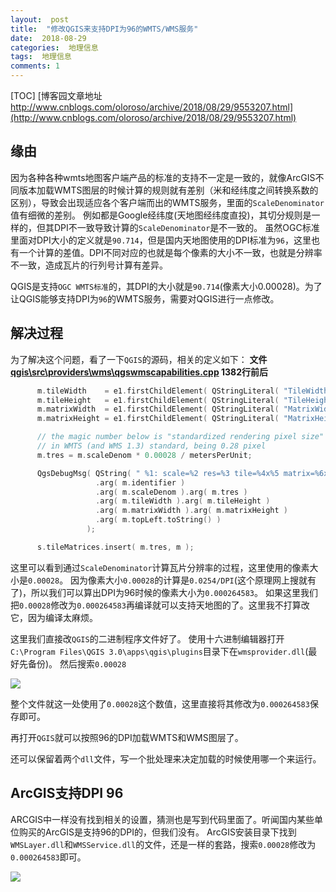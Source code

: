 ```yaml
---
layout:  post
title:  "修改QGIS来支持DPI为96的WMTS/WMS服务"
date:  2018-08-29
categories:  地理信息
tags:  地理信息
comments: 1
---
```


[TOC]
[博客园文章地址 http://www.cnblogs.com/oloroso/archive/2018/08/29/9553207.html](http://www.cnblogs.com/oloroso/archive/2018/08/29/9553207.html)
## 缘由
因为各种各种wmts地图客户端产品的标准的支持不一定是一致的，就像ArcGIS不同版本加载WMTS图层的时候计算的规则就有差别（米和经纬度之间转换系数的区别），导致会出现适应各个客户端而出的WMTS服务，里面的`ScaleDenominator`值有细微的差别。
例如都是Google经纬度(天地图经纬度直投)，其切分规则是一样的，但其DPI不一致导致计算的`ScaleDenominator`是不一致的。
虽然OGC标准里面对DPI大小的定义就是`90.714`，但是国内天地图使用的DPI标准为`96`，这里也有一个计算的差值。DPI不同对应的也就是每个像素的大小不一致，也就是分辨率不一致，造成瓦片的行列号计算有差异。

QGIS是支持`OGC WMTS标准`的，其DPI的大小就是`90.714`(像素大小0.00028)。为了让QGIS能够支持DPI为`96`的WMTS服务，需要对QGIS进行一点修改。

## 解决过程

为了解决这个问题，看了一下`QGIS`的源码，相关的定义如下：
**文件[qgis\src\providers\wms\qgswmscapabilities.cpp](https://github.com/qgis/QGIS/blob/master/src/providers/wms/qgswmscapabilities.cpp)  1382行前后**
```cpp
      m.tileWidth    = e1.firstChildElement( QStringLiteral( "TileWidth" ) ).text().toInt();
      m.tileHeight   = e1.firstChildElement( QStringLiteral( "TileHeight" ) ).text().toInt();
      m.matrixWidth  = e1.firstChildElement( QStringLiteral( "MatrixWidth" ) ).text().toInt();
      m.matrixHeight = e1.firstChildElement( QStringLiteral( "MatrixHeight" ) ).text().toInt();

      // the magic number below is "standardized rendering pixel size" defined
      // in WMTS (and WMS 1.3) standard, being 0.28 pixel
      m.tres = m.scaleDenom * 0.00028 / metersPerUnit;

      QgsDebugMsg( QString( " %1: scale=%2 res=%3 tile=%4x%5 matrix=%6x%7 topLeft=%8" )
                   .arg( m.identifier )
                   .arg( m.scaleDenom ).arg( m.tres )
                   .arg( m.tileWidth ).arg( m.tileHeight )
                   .arg( m.matrixWidth ).arg( m.matrixHeight )
                   .arg( m.topLeft.toString() )
                 );

      s.tileMatrices.insert( m.tres, m );
```
这里可以看到通过`ScaleDenominator`计算瓦片分辨率的过程，这里使用的像素大小是`0.00028`。
因为像素大小`0.00028`的计算是`0.0254/DPI`(这个原理网上搜就有了)，所以我们可以算出DPI为96时候的像素大小为`0.000264583`。
如果这里我们把`0.00028`修改为`0.000264583`再编译就可以支持天地图的了。这里我不打算改它，因为编译太麻烦。

这里我们直接改`QGIS`的二进制程序文件好了。
使用十六进制编辑器打开`C:\Program Files\QGIS 3.0\apps\qgis\plugins`目录下在`wmsprovider.dll`(最好先备份)。
然后搜索`0.00028`

![](https://images2018.cnblogs.com/blog/693958/201808/693958-20180829110951077-275889507.jpg)

整个文件就这一处使用了`0.00028`这个数值，这里直接将其修改为`0.000264583`保存即可。

再打开`QGIS`就可以按照96的DPI加载WMTS和WMS图层了。

还可以保留着两个`dll`文件，写一个批处理来决定加载的时候使用哪一个来运行。

## ArcGIS支持DPI 96
ARCGIS中一样没有找到相关的设置，猜测也是写到代码里面了。听闻国内某些单位购买的ArcGIS是支持96的DPI的，但我们没有。
ArcGIS安装目录下找到`WMSLayer.dll`和`WMSService.dll`的文件，还是一样的套路，搜索`0.00028`修改为`0.000264583`即可。

![](https://images2018.cnblogs.com/blog/693958/201808/693958-20180829113223416-1750621936.jpg)